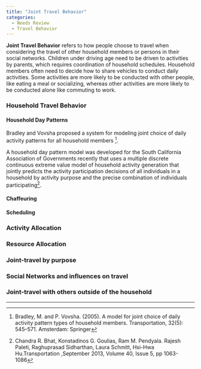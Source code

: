 ```yaml
---
title: "Joint Travel Behavior"
categories:
  - Needs Review
  - Travel Behavior
---
```


**Joint Travel Behavior** refers to how people choose to travel when considering the travel of other household members or persons in their social networks. Children under driving age need to be driven to activities by parents, which requires coordination of household schedules. Household members often need to decide how to share vehicles to conduct daily activities. Some activities are more likely to be conducted with other people, like eating a meal or socializing, whereas other activities are more likely to be conducted alone like commuting to work.

### Household Travel Behavior

#### Household Day Patterns

Bradley and Vovsha proposed a system for modeling joint choice of daily activity patterns for all household members [^1].

A household day pattern model was developed for the South California Association of Governments recently that uses a multiple discrete continuous extreme value model of household activity generation that jointly predicts the activity participation decisions of all individuals in a household by activity purpose and the precise combination of individuals participating[^2].

#### Chaffeuring

#### Scheduling

### Activity Allocation

### Resource Allocation

### Joint-travel by purpose

### Social Networks and influences on travel

### Joint-travel with others outside of the household

------------------------------------------------------------------------

<references>

[^1]: Bradley, M. and P. Vovsha. (2005). A model for joint choice of daily activity pattern types of household members. Transportation, 32(5): 545–571. Amsterdam: Springer

[^2]: Chandra R. Bhat, Konstadinos G. Goulias, Ram M. Pendyala. Rajesh Paleti, Raghuprasad Sidharthan, Laura Schmitt, Hsi-Hwa Hu.Transportation ,September 2013, Volume 40, Issue 5, pp 1063-1086

